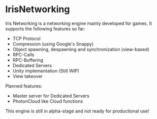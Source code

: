 IrisNetworking
======================

Iris Networking is a networking engine mainly developed for games.
It supports the following features so far:

- TCP Protocol
- Compression (using Google's Snappy)
- Object spawning, despawning and synchronization (view-based)
- RPC-Calls
- RPC-Buffering
- Dedicated Servers
- Unity implementation (Still WIP)
- View takeover

Planned features:

- Master server for Dedicated Servers
- PhotonCloud like Cloud functions

This engine is still in alpha-stage and not ready for productional use!